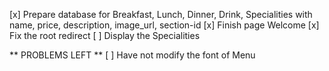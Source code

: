 [x] Prepare database for Breakfast, Lunch, Dinner, Drink, Specialities with name, price, description, image_url, section-id
[x] Finish page Welcome
[x] Fix the root redirect
[ ] Display the Specialities















** PROBLEMS LEFT **
[ ] Have not modify the font of Menu



